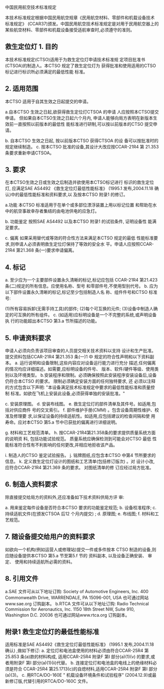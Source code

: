  
中国民用航空技术标准规定 
 
本技术标准规定根据中国民用航空规章《民用航空材料、零部件和机载设备技术
标准规定》
(CCAR37)颁发。中国民用航空技术标准规定是对用于民用航空器上的
某些航空材料、零部件和机载设备接受适航审查时,必须遵守的准则。 
 

## 救生定位灯 1. 目的

本技术标准规定(CTSO)适用于为救生定位灯申请技术标准规
定项目批准书(CTSOA)的制造人。本CTSO 规定了救生定位灯为
获得批准和使用适用的CTSO 标记进行标识所必须满足的最低性能 标准。 

## 2. 适用范围

本CTSO 适用于自其生效之日起提交的申请。 

a.自本CTSO 生效之日起,欲获得救生定位灯CTSOA 的申请
人应按照本CTSO提交申请。
但如果自本CTSO生效之日起六个月内,
申请人能够向局方表明在新版本生效前一直按照以前版本的最低性
能标准进行研制,可以按以前版本的CTSO 提交申请。 

b. 自本CTSO 生效之日起,
按以前版本CTSO 获得CTSOA 的设
备可以按批准时的规定继续制造。 
c. 按本CTSO 批准的设备,其设计大改应按CCAR-21R4 第
21.353 条要求重新申请CTSOA。 

## 3. 要求

在本CTSO生效之日或生效之后制造并欲使用本CTSO标记进行
标识的救生定位灯,
应满足SAE AS4492
《救生定位灯最低性能标准》
(1995.1 发布,2004.11.18 确认)中的最低性能标准和资料要求,以 及按本CTSO 附录1 的修订。 

a.功能 
本CTSO 标准适用于在单个或多部位漂浮装置上用以标记位置
和帮助在水中的航空事故幸存者集结的由电池供电的应急灯。 

b. 功能鉴定 
按照SAE AS4492 以及本CTSO 附录1 的试验条件,
证明设备性
能满足要求。 

c. 偏离 
如果采用替代或等效的符合性方法来满足本CTSO 规定的最低
性能标准要求,则申请人必须表明救生定位灯保持了等效的安全水
平。申请人应按照CCAR-21R4 第21.368 条(一)要求申请偏离。 

## 4. 标记

a. 至少应为一个主要部件设置永久清晰的标记,标记应包括
CCAR-21R4 第21.423 条(二)规定的所有信息。应使用名称、型号 和零部件号,不使用型别代号。 
b. 应为以下部件设置永久清晰的标记,标记至少包括制造人名
称、组件件号和CTSO 标准号: 

(1)所有容易拆卸(无需手持工具)的部件; (2)每个可互换的元件; 
(3)设备中制造人确定的可互换的所有组件。 
c. (如适用)应标明设备是一个不完整的系统,或声明设备执
行的功能超出本CTSO 第3.a 节所描述的功能。 

## 5. 申请资料要求

申请人必须向负责该项目审查的人员提交相关技术资料以支持
设计和生产批准。提交资料包括CCAR-21R4 第21.353 条(一)1 中
规定的符合性声明和以下资料副本。 
a. 运行说明和设备限制,这些内容应对设备运行能力进行充分
描述,任何偏离的情况均应详细描述。如需要,应标明设备的件号、
版本、软件/硬件等级、使用类别以及环境类型。 
b.安装程序和限制。必须确保按照此安装程序安装设备后,设备
仍符合本CTSO 的要求。
限制必须确定安装方面的任何独特要求,
还
必须以注释的方式包含以下声明: 
"本设备满足技术标准规定中要求的最低性能标准和质量控制
标准。如欲在飞机上安装此设备,必须获得单独的安装批准。" 

c. 安装原理图。 
d. 安装布线图。 
e. 救生定位灯的部件清单及其件号。如适用,包括对供应商件
号的交叉索引。 
f. 部件维护手册(CMM)
。包含设备周期性维护、校准及修理要
求,以保证设备的持续适航性。如适用,应包括建议的检查间隔和使
用寿命。应对本CTSO 第5.a 节中已获批的偏离进行详细说明。 

g. 材料和工艺规范清单。 
h. 按CCAR-21R4第21.358条的要求提供质量系统方面的说明资
料,
包括功能试验规范。
质量系统应确保检测到可能会对CTSO 最低
性能标准符合性有不利影响的任何更改,并相应地拒收该产品。 

i. 制造人的CTSO 鉴定试验报告。 
j. 铭牌图纸,应包含本CTSO 中第4 节所要求的信息。 
k. 定义救生定位灯设计的图纸和工艺清单(包括修订版次)
。对
设计小改,
应符合CCAR-21R4 第21.369 条的要求。
对图纸清单的修
订应经过局方批准。 

## 6. 制造人资料要求

除直接提交给局方的资料外,还应准备如下技术资料供局方评
审: 

a. 用来鉴定每件设备是否符合本CTSO 要求的功能鉴定规范; 
b. 设备校准程序; 
c. 持续适航文件(在颁发CTSOA 后12 个月内提交)
; 
d. 原理图; e. 布线图; 
f. 材料和工艺规范。 

## 7. 随设备提交给用户的资料要求

如欲向一个机构(例如运营人或修理站)提交一件或多件按本
CTSO 制造的设备,则应随设备提供本CTSO 第5.a 节至第5.f 节的
资料副本,
以及设备正确安装、
审定、
使用和持续适航所必需的资料。
 

## 8. 引用文件

a.SAE 文件可从以下地址订购: Society of Automotive Engineers, Inc. 400 Commonwealth Drive, WARRENDALE, PA 15096-001, USA 
也可通过网站www.sae.org 订购副本。 b.RTCA 文件可从以下地址订购: 
Radio Technical Commission for Aeronautics, Inc. 1150 18th Street NW, Suite 910, Washington D.C. 20036 也可通过网站www.rtca.org 订购副本。 

## 附录1 救生定位灯的最低性能标准

适用标准是SAE AS4492《救生定位灯最低性能标准》
(1995.1
发布,2004.11.18 确认)
,做如下修订: 
a. 定位灯和电池盒使用的材料必须由符合CCAR-25R4 第 
25.853 条(a)款的材料构成,
适用CCAR-25R4 附录F 第I 部分(a)(1)(v)
的要求,或者用附录F 第I 部分(a)(1)(ii)代替。 
b. 连接定位灯和电池盒的电线上的绝缘材料必须是符合
CCAR-25R4 第25.1713(c)的自熄材料,适用CCAR-25R4 附录F 第I
部分(a)(3)。 
c. 用RTCA/DO-160E " 机载设备环境条件和试验程序"
(2004.12.9)或最新修订版,代替引用的RTCA/DO-160C 文件。 